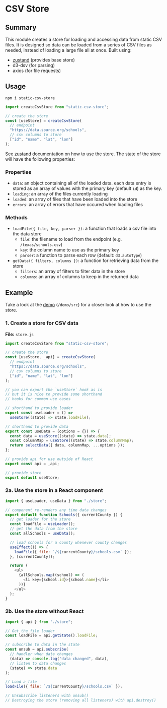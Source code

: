 # CSV Store

## Summary

This module creates a store for loading and accessing data from static CSV files. It is designed so data can be loaded from a series of CSV files as needed, instead of loading a large file all at once. Built using:

- [zustand](https://github.com/react-spring/zustand) (provides base store)
- d3-dsv (for parsing)
- axios (for file requests)

## Usage

```
npm i static-csv-store
```

```js
import createCsvStore from "static-csv-store";

// create the store
const [useStore] = createCsvStore(
  // endpoint
  "https://data.source.org/schools",
  // csv columns to store
  ["id", "name", "lat", "lon"]
);
```

See [zustand](https://github.com/react-spring/zustand) documentation on how to use the store. The state of the store will have the following properties:

### Properties

- `data`: an object containing all of the loaded data. each data entry is stored as an array of values with the primary key (default `id`) as the key.
- `loading`: an array of the files currently loading
- `loaded`: an array of files that have been loaded into the store
- `errors`: an array of errors that have occured when loading files

### Methods

- `loadFile({ file, key, parser })`: a function that loads a csv file into the data store
  - `file`: the filename to load from the endpoint (e.g. `/texas/schools.csv`)
  - `key`: the column name to use as the primary key
  - `parser`: a function to parse each row (default: `d3.autoType`)
- `getData({ filters, columns })`: a function for retrieving data from the store
  - `filters`: an array of filters to filter data in the store
  - `columns`: an array of columns to keep in the returned data

## Example

Take a look at the [demo](https://static-csv-store-demo.surge.sh/) (`/demo/src`) for a closer look at how to use the store.

### 1. Create a store for CSV data

**File:** `store.js`

```js
import createCsvStore from "static-csv-store";

// create the store
const [useStore, _api] = createCsvStore(
  // endpoint
  "https://data.source.org/schools",
  // csv columns to store
  ["id", "name", "lat", "lon"]
);

// you can export the `useStore` hook as is
// but it is nice to provide some shorthand
// hooks for common use cases

// shorthand to provide loader
export const useLoader = () =>
  useStore((state) => state.loadFile);

// shorthand to provide data
export const useData = (options = {}) => {
  const data = useStore((state) => state.data);
  const columnMap = useStore((state) => state.columnMap);
  return selectData({ data, columnMap, ...options });
};

// provide api for use outside of React
export const api = _api;

// provide store
export default useStore;
```

### 2a. Use the store in a React component

```js
import { useLoader, useData } from "./store";

// component re-renders any time data changes
export default function Schools({ currentCounty }) {
  // get loader for the store
  const loadFile = useLoader();
  // get the data from the store
  const allSchools = useData();

  // load schools for a county whenever county changes
  useEffect(() => {
    loadFile({ file: `/${currentCounty}/schools.csv` });
  }, [currentCounty]);

  return (
    <ul>
      {allSchools.map((school) => (
        <li key={school.id}>{school.name}</li>
      ))}
    </ul>
  );
}
```

### 2b. Use the store without React

```js
import { api } from "./store";

// Get the file loader
const loadFile = api.getState().loadFile;

// subscribe to data in the state
const unsub = api.subscribe(
  // handler when data changes
  (data) => console.log("data changed", data),
  // listen to data changes
  (state) => state.data
);

// Load a file
loadFile({ file: `/${currentCounty}/schools.csv` });

// Unsubscribe listeners with unsub()
// Destroying the store (removing all listeners) with api.destroy()
```
